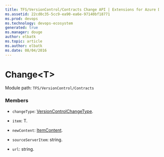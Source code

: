 ```yaml
---
title: TFS/VersionControl/Contracts Change API | Extensions for Azure DevOps Services
ms.assetid: 22cd0c35-5cc9-ea90-ea6e-97140bf18771
ms.prod: devops
ms.technology: devops-ecosystem
generated: true
ms.manager: douge
author: elbatk
ms.topic: article
ms.author: elbatk
ms.date: 08/04/2016
---
```


# Change&lt;T&gt;

Module path: `TFS/VersionControl/Contracts`


### Members

* `changeType`: [VersionControlChangeType](../../../TFS/VersionControl/Contracts/VersionControlChangeType.md). 

* `item`: T. 

* `newContent`: [ItemContent](../../../TFS/VersionControl/Contracts/ItemContent.md). 

* `sourceServerItem`: string. 

* `url`: string. 


